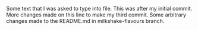 Some text that I was asked to type into file. This was after my initial commit.
More changes made on this line to make my third commit.
Some arbitrary changes made to the README.md in milkshake-flavours branch.
